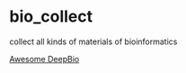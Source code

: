 # bio_collect
collect all kinds of materials of bioinformatics


[Awesome DeepBio](https://github.com/gokceneraslan/awesome-deepbio)
